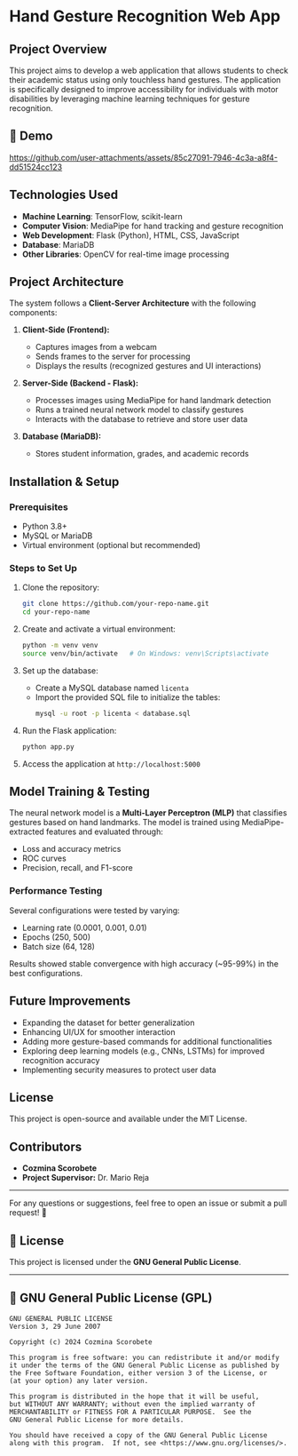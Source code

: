 # Hand Gesture Recognition Web App
## Project Overview
This project aims to develop a web application that allows students to check their academic status using only touchless hand gestures. The application is specifically designed to improve accessibility for individuals with motor disabilities by leveraging machine learning techniques for gesture recognition.


## 🎥 Demo
https://github.com/user-attachments/assets/85c27091-7946-4c3a-a8f4-dd51524cc123

## Technologies Used
- **Machine Learning**: TensorFlow, scikit-learn
- **Computer Vision**: MediaPipe for hand tracking and gesture recognition
- **Web Development**: Flask (Python), HTML, CSS, JavaScript
- **Database**: MariaDB
- **Other Libraries**: OpenCV for real-time image processing

## Project Architecture
The system follows a **Client-Server Architecture** with the following components:

1. **Client-Side (Frontend):**
   - Captures images from a webcam
   - Sends frames to the server for processing
   - Displays the results (recognized gestures and UI interactions)
   
2. **Server-Side (Backend - Flask):**
   - Processes images using MediaPipe for hand landmark detection
   - Runs a trained neural network model to classify gestures
   - Interacts with the database to retrieve and store user data
   
3. **Database (MariaDB):**
   - Stores student information, grades, and academic records

## Installation & Setup
### Prerequisites
- Python 3.8+
- MySQL or MariaDB
- Virtual environment (optional but recommended)

### Steps to Set Up
1. Clone the repository:
   ```bash
   git clone https://github.com/your-repo-name.git
   cd your-repo-name
   ```
2. Create and activate a virtual environment:
   ```bash
   python -m venv venv
   source venv/bin/activate   # On Windows: venv\Scripts\activate
   ```

4. Set up the database:
   - Create a MySQL database named `licenta`
   - Import the provided SQL file to initialize the tables:
     ```bash
     mysql -u root -p licenta < database.sql
     ```
5. Run the Flask application:
   ```bash
   python app.py
   ```
6. Access the application at `http://localhost:5000`

## Model Training & Testing
The neural network model is a **Multi-Layer Perceptron (MLP)** that classifies gestures based on hand landmarks. The model is trained using MediaPipe-extracted features and evaluated through:
- Loss and accuracy metrics
- ROC curves
- Precision, recall, and F1-score

### Performance Testing
Several configurations were tested by varying:
- Learning rate (0.0001, 0.001, 0.01)
- Epochs (250, 500)
- Batch size (64, 128)

Results showed stable convergence with high accuracy (~95-99%) in the best configurations.

## Future Improvements
- Expanding the dataset for better generalization
- Enhancing UI/UX for smoother interaction
- Adding more gesture-based commands for additional functionalities
- Exploring deep learning models (e.g., CNNs, LSTMs) for improved recognition accuracy
- Implementing security measures to protect user data

## License
This project is open-source and available under the MIT License.

## Contributors
- **Cozmina Scorobete**
- **Project Supervisor:** Dr. Mario Reja

---
For any questions or suggestions, feel free to open an issue or submit a pull request! 🚀



## 📄 License
This project is licensed under the **GNU General Public License**.

---


## 📜 GNU General Public License (GPL)

```
GNU GENERAL PUBLIC LICENSE
Version 3, 29 June 2007

Copyright (c) 2024 Cozmina Scorobete

This program is free software: you can redistribute it and/or modify
it under the terms of the GNU General Public License as published by
the Free Software Foundation, either version 3 of the License, or
(at your option) any later version.

This program is distributed in the hope that it will be useful,
but WITHOUT ANY WARRANTY; without even the implied warranty of
MERCHANTABILITY or FITNESS FOR A PARTICULAR PURPOSE.  See the
GNU General Public License for more details.

You should have received a copy of the GNU General Public License
along with this program.  If not, see <https://www.gnu.org/licenses/>.
```

